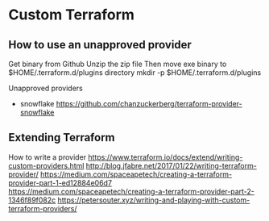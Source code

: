 
# Custom  Terraform

## How to use an unapproved provider

Get binary from Github
Unzip the zip file
Then move exe binary to $HOME/.terraform.d/plugins directory
mkdir -p $HOME/.terraform.d/plugins

Unapproved providers

- snowflake
https://github.com/chanzuckerberg/terraform-provider-snowflake

## Extending Terraform

How to write a provider
<https://www.terraform.io/docs/extend/writing-custom-providers.html>
<http://blog.jfabre.net/2017/01/22/writing-terraform-provider/>
<https://medium.com/spaceapetech/creating-a-terraform-provider-part-1-ed12884e06d7>
<https://medium.com/spaceapetech/creating-a-terraform-provider-part-2-1346f89f082c>
<https://petersouter.xyz/writing-and-playing-with-custom-terraform-providers/>